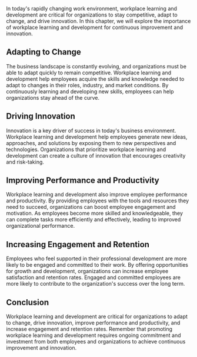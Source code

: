 
In today's rapidly changing work environment, workplace learning and development are critical for organizations to stay competitive, adapt to change, and drive innovation. In this chapter, we will explore the importance of workplace learning and development for continuous improvement and innovation.

Adapting to Change
------------------

The business landscape is constantly evolving, and organizations must be able to adapt quickly to remain competitive. Workplace learning and development help employees acquire the skills and knowledge needed to adapt to changes in their roles, industry, and market conditions. By continuously learning and developing new skills, employees can help organizations stay ahead of the curve.

Driving Innovation
------------------

Innovation is a key driver of success in today's business environment. Workplace learning and development help employees generate new ideas, approaches, and solutions by exposing them to new perspectives and technologies. Organizations that prioritize workplace learning and development can create a culture of innovation that encourages creativity and risk-taking.

Improving Performance and Productivity
--------------------------------------

Workplace learning and development also improve employee performance and productivity. By providing employees with the tools and resources they need to succeed, organizations can boost employee engagement and motivation. As employees become more skilled and knowledgeable, they can complete tasks more efficiently and effectively, leading to improved organizational performance.

Increasing Engagement and Retention
-----------------------------------

Employees who feel supported in their professional development are more likely to be engaged and committed to their work. By offering opportunities for growth and development, organizations can increase employee satisfaction and retention rates. Engaged and committed employees are more likely to contribute to the organization's success over the long term.

Conclusion
----------

Workplace learning and development are critical for organizations to adapt to change, drive innovation, improve performance and productivity, and increase engagement and retention rates. Remember that promoting workplace learning and development requires ongoing commitment and investment from both employees and organizations to achieve continuous improvement and innovation.
